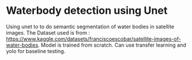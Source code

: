 # Waterbody detection using  Unet
Using unet to to do semantic segmentation of water bodies in satellite images.
The Dataset used is from : https://www.kaggle.com/datasets/franciscoescobar/satellite-images-of-water-bodies.
Model is trained from scratch. Can use transfer learning and yolo for baseline testing.
